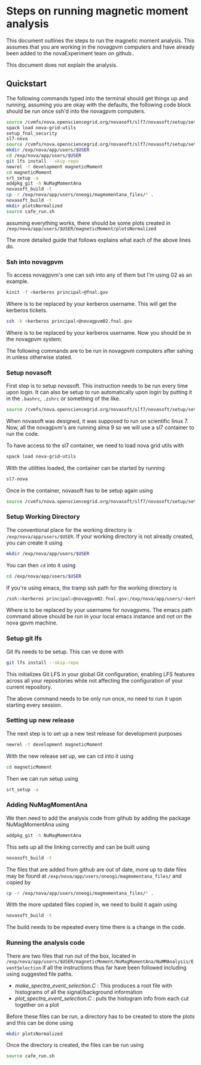 # Steps on running magnetic moment analysis

This document outlines the steps to run the magnetic moment analysis.
This assumes that you are working in the novagpvm computers and have already been added to the novaExperiment team on github..

This document does not explain the analysis.

## Quickstart

The following commands typed into the terminal should get things up and running, assuming you are okay with the defaults, the following code block should be run once ssh'd into the novagpvm computers.

```bash
source /cvmfs/nova.opensciencegrid.org/novasoft/slf7/novasoft/setup/setup_nova.sh
spack load nova-grid-utils
setup_fnal_security
sl7-nova
source /cvmfs/nova.opensciencegrid.org/novasoft/slf7/novasoft/setup/setup_nova.sh
mkdir /exp/nova/app/users/$USER
cd /exp/nova/app/users/$USER
git lfs install --skip-repo
newrel -t development magneticMoment
cd magneticMoment
srt_setup -a 
addpkg_git -h NuMagMomentAna
novasoft_build -t
cp -r /exp/nova/app/users/oneogi/magmomentana_files/* .
novasoft_build -t
mkdir plotsNormalized
source cafe_run.sh
```

assuming everything works, there should be some plots created in 
`/exp/nova/app/users/$USER/magneticMoment/plotsNormalized`

The more detailed guide that follows explains what each of the above lines do.

### Ssh into novagpvm

To access novagpvm's  one can ssh into any of them but I'm using 02 as an example.

```bash
kinit -f <kerberos principal>@fnal.gov
```

Where  <kerberos principal> is to be replaced by your kerberos username.
This will get the kerberos tickets.

```bash
ssh -k <kerberos principal>@novagpvm02.fnal.gov
```

Where  <kerberos principal> is to be replaced by your kerberos username.
Now you should be in the novagpvm system.

The following commands are to be run in novagpvm computers after sshing in unless otherwise stated.

### Setup novasoft
First step is to setup novasoft. 
This instruction needs to be run every time upon login.
It can also be setup to run automatically upon login by putting it in the `.bashrc`, `.zshrc` or something of the like.

```bash
source /cvmfs/nova.opensciencegrid.org/novasoft/slf7/novasoft/setup/setup_nova.sh
```

When novasoft was designed, it was supposed to run on scientific linux 7.
Now, all the novagpvm's are running alma 9 so we will use a sl7 container to run the code.

To have access to the sl7 container, we need to load nova grid utils  with 

```bash
spack load nova-grid-utils
```

With the utilities loaded, the container can be started by running

```bash
sl7-nova
```

Once in the container, novasoft has to be setup again using

```bash
source /cvmfs/nova.opensciencegrid.org/novasoft/slf7/novasoft/setup/setup_nova.sh
```

### Setup Working Directory

The conventional place for the working directory is `/exp/nova/app/users/$USER`.
If your working directory is not already created, you can create it using 

```bash
mkdir /exp/nova/app/users/$USER
```

You can then `cd` into it using 

```bash
cd /exp/nova/app/users/$USER
```

If you're using emacs, the tramp ssh path for the working directory is

```bash
/ssh:<kerberos principal>@novagpvm02.fnal.gov:/exp/nova/app/users/<kerberos principal>
```

Where <kerberos principal> is to be replaced by your username for novagpvms.
The emacs path command above should be run in your local emacs instance and not on the nova gpvm machine.

### Setup git lfs

Git lfs needs to be setup.
This can ve done with 

```bash
git lfs install --skip-repo
```

This initializes Git LFS in your global Git configuration, enabling LFS features across all your repositories while not affecting the configuration of your current repository.

The above command needs to be only run once, no need to run it upon starting every session.

### Setting up new release

The next step is to set up a new test release for development purposes

```bash
newrel -t development magneticMoment
```

With the new release set up, we can cd into it using 

```bash
cd magneticMoment
```

Then we can run setup using

```bash
srt_setup -a 
```

### Adding NuMagMomentAna

We then need to add the analysis code from github by adding the package NuMagMomentAna using

```bash 
addpkg_git -h NuMagMomentAna
```

This sets up all the linking correctly and  can be built using

```bash 
novasoft_build -t
```

The files that are added from github are out of date, more up to date files may be found at `/exp/nova/app/users/oneogi/magmomentana_files/` and copied by

```bash
cp -r /exp/nova/app/users/oneogi/magmomentana_files/* .
```

With the more updated files copied in, we need to build it again using

```bash 
novasoft_build -t
```

The build needs to be repeated every time there is a change in the code.

### Running the analysis code 

There are two files that run out of the box, located in `/exp/nova/app/users/$USER/magneticMoment/NuMagMomentAna/NuMMAnalysis/EventSelection` if all the instructions thus far have been followed including using suggested file paths. 

- *make_spectra_event_selection.C* : This produces a root file with histograms of all the signal/background information
- *plot_spectra_event_selection.C* : puts the histogram info from each cut together on a plot

Before these files can be run, a directory has to be created to store the plots and this can be done using

```bash
mkdir plotsNormalized
```

Once the directory is created, the files can be run using 

```bash
source cafe_run.sh
```









